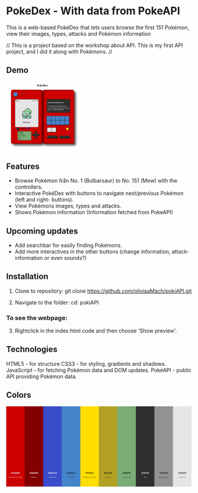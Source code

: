 # PokeDex - With data from PokeAPI
This is a web-based PokéDex that lets users browse the first 151 Pokémon, view their images, types, attacks and Pokémon information 

// This is a project based on the workshop about API. This is my first API project, and I did it along with Pokémons. //


## Demo

<img src="/imgs/pokedex.png" width="200px">


## Features 

- Browse Pokémon från No. 1 (Bulbarsaur) to No. 151 (Mew) with the controllers.
- Interactive PokéDex with buttons to navigate next/previous Pokémon (left and right- buttons).
- View Pokémons images, types and attacks. 
- Shows Pokémon information (Information fetched from PokeAPI)

## Upcoming updates
- Add searchbar for easily finding Pokémons.
- Add more interactives in the other buttons (change information, attack-information or even sounds?)


## Installation
1. Clone to repository:
    git clone https://github.com/oliviaaMach/pokiAPI.git

2. Navigate to the folder:
    cd: pokiAPI

### To see the webpage: 

3. Rightclick in the index.html code and then choose 'Show preview'.


## Technologies 
HTML5 - for structure
CSS3 - for styling, gradients and shadows.
JavaScript - for fetching Pokémon data and DOM updates.
PokéAPI - public API providing Pokémon data.

## Colors 

<img src="/imgs/pokeapi_colors.png" width="500px">
